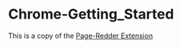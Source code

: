 # Chrome-Getting_Started
This is a copy of the [Page-Redder Extension](https://github.com/GoogleChrome/chrome-extensions-samples/tree/main/examples/page-redder)
